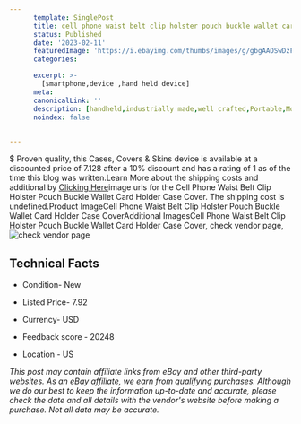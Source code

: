 ```yaml
---
      template: SinglePost
      title: cell phone waist belt clip holster pouch buckle wallet card holder case cover
      status: Published
      date: '2023-02-11'
      featuredImage: 'https://i.ebayimg.com/thumbs/images/g/gbgAAOSwDzFiXT0s/s-l225.jpg'
      categories: 

      excerpt: >-
        [smartphone,device ,hand held device]
      meta:
      canonicalLink: ''
      description: [handheld,industrially made,well crafted,Portable,Mobile,Compact,Convenient,Lightweight,Maneuverable,Man-portable,Miniature,Carriable,Hand-held,Light,Holdable,Transportable,Mobile device,Pocket-sized,On-the-go,Wireless,Cordless,Compact size,Convenient size, smartphone,device ,hand held device]
      noindex: false

        
---
```

$
    Proven quality, this Cases, Covers & Skins device is available at a discounted price of 7.128 after a 10% discount and has a rating of 1 as of the time this blog was written.Learn More about the shipping costs and additional by [Clicking Here](https://www.ebay.com/itm/313962092674?hash=item4919995882%3Ag%3AgbgAAOSwDzFiXT0s&mkevt=1&mkcid=1&mkrid=711-53200-19255-0&campid=%253CePNCampaignId%253E&customid=%253CreferenceId%253E&toolid=10049)image urls for the Cell Phone Waist Belt Clip Holster Pouch Buckle Wallet Card Holder Case Cover. The shipping cost is undefined.Product ImageCell Phone Waist Belt Clip Holster Pouch Buckle Wallet Card Holder Case CoverAdditional ImagesCell Phone Waist Belt Clip Holster Pouch Buckle Wallet Card Holder Case Cover, check vendor page, ![check vendor page](https://origin-galleryplus.ebayimg.com/ws/web/313962092674_2_0_1/225x225.jpg,https://origin-galleryplus.ebayimg.com/ws/web/313962092674_3_0_1/225x225.jpg,https://origin-galleryplus.ebayimg.com/ws/web/313962092674_4_0_1/225x225.jpg,https://origin-galleryplus.ebayimg.com/ws/web/313962092674_5_0_1/225x225.jpg,https://origin-galleryplus.ebayimg.com/ws/web/313962092674_6_0_1/225x225.jpg,https://origin-galleryplus.ebayimg.com/ws/web/313962092674_7_0_1/225x225.jpg,https://origin-galleryplus.ebayimg.com/ws/web/313962092674_8_0_1/225x225.jpg,https://origin-galleryplus.ebayimg.com/ws/web/313962092674_9_0_1/225x225.jpg,https://origin-galleryplus.ebayimg.com/ws/web/313962092674_10_0_1/225x225.jpg,https://origin-galleryplus.ebayimg.com/ws/web/313962092674_11_0_1/225x225.jpg,https://origin-galleryplus.ebayimg.com/ws/web/313962092674_12_0_1/225x225.jpg)
    
    

 ## Technical Facts 



     
      

 - Condition- New 


      

 - Listed Price- 7.92 


      

 - Currency- USD 


      

 - Feedback score - 20248 


      

 - Location - US 


      
      

 *_This post may contain affiliate links from eBay and other third-party websites. As an eBay affiliate, we earn from qualifying purchases. Although we do our best to keep the information up-to-date and accurate, please check the date and all details with the vendor's website before making a purchase. Not all data may be accurate._*



    
    
    
    
    
